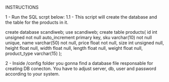 INSTRUCTIONS

1 - Run the SQL scrpt below:
    1.1 - This script will create the database and the table for the products in it.

create database scandiweb;
use scandiweb;
create table products(
	id int unsigned not null auto_increment primary key,
    sku varchar(10) not null unique,
    name varchar(50) not null,
    price float not null,
    size int unsigned null,
    height float null,
    width float null,
    length float null,
    weight float null,
    product_type varchar(15)
);

2 - Inside /config folder you gonna find a database file responsable for creating DB conecton. You have to adjust server, db, user and password according to your system. 
